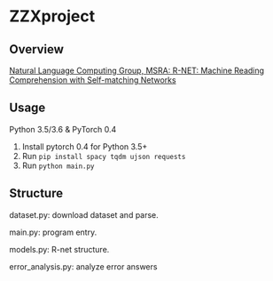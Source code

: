 # ZZXproject

## Overview
[Natural Language Computing Group, MSRA: R-NET: Machine Reading Comprehension with Self-matching Networks](https://www.microsoft.com/en-us/research/publication/mrc/)

## Usage

Python 3.5/3.6 & PyTorch 0.4

1. Install pytorch 0.4 for Python 3.5+
2. Run `pip install spacy tqdm ujson requests`
3. Run `python main.py`

## Structure
dataset.py: download dataset and parse.

main.py: program entry.

models.py: R-net structure.

error_analysis.py: analyze error answers
